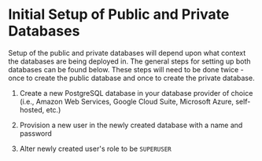 # Initial Setup of Public and Private Databases

Setup of the public and private databases will depend upon what context the databases are being deployed in. The general steps for setting up both databases can be found below. These steps will need to be done twice - once to create the public database and once to create the private database.

1. Create a new PostgreSQL database in your database provider of choice (i.e., Amazon Web Services, Google Cloud Suite, Microsoft Azure, self-hosted, etc.)

2. Provision a new user in the newly created database with a name and password

3. Alter newly created user's role to be `SUPERUSER`
